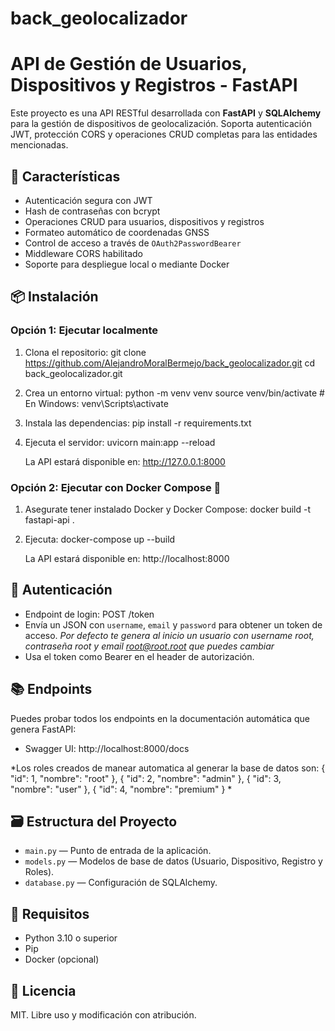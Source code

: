 # back_geolocalizador

# API de Gestión de Usuarios, Dispositivos y Registros - FastAPI

Este proyecto es una API RESTful desarrollada con **FastAPI** y **SQLAlchemy** para la gestión de dispositivos de geolocalización. Soporta autenticación JWT, protección CORS y operaciones CRUD completas para las entidades mencionadas.

## 🚀 Características

- Autenticación segura con JWT
- Hash de contraseñas con bcrypt
- Operaciones CRUD para usuarios, dispositivos y registros
- Formateo automático de coordenadas GNSS
- Control de acceso a través de `OAuth2PasswordBearer`
- Middleware CORS habilitado
- Soporte para despliegue local o mediante Docker

## 📦 Instalación

### Opción 1: Ejecutar localmente

1. Clona el repositorio:
   git clone https://github.com/AlejandroMoralBermejo/back_geolocalizador.git
   cd back_geolocalizador.git

2. Crea un entorno virtual:
   python -m venv venv
   source venv/bin/activate   # En Windows: venv\Scripts\activate

3. Instala las dependencias:
   pip install -r requirements.txt

4. Ejecuta el servidor:
   uvicorn main:app --reload

   La API estará disponible en: http://127.0.0.1:8000

### Opción 2: Ejecutar con Docker Compose 🐳

1. Asegurate tener instalado Docker y Docker Compose:
   docker build -t fastapi-api .

2. Ejecuta:
   docker-compose up --build

   La API estará disponible en: http://localhost:8000

## 🔐 Autenticación

- Endpoint de login: POST /token
- Envía un JSON con `username`, `email` y `password` para obtener un token de acceso. *Por defecto te genera al inicio un usuario con username root, contraseña root y email root@root.root que puedes cambiar*
- Usa el token como Bearer en el header de autorización.
  

## 📚 Endpoints

Puedes probar todos los endpoints en la documentación automática que genera FastAPI:

- Swagger UI: http://localhost:8000/docs

*Los roles creados de manear automatica al generar la base de datos son:
  {
        "id": 1,
        "nombre": "root"
    },
    {
        "id": 2,
        "nombre": "admin" 
    },
    {
        "id": 3,
        "nombre": "user"
    },
    {
        "id": 4,
        "nombre": "premium"
    }
*


## 🗃️ Estructura del Proyecto

- `main.py` — Punto de entrada de la aplicación.
- `models.py` — Modelos de base de datos (Usuario, Dispositivo, Registro y Roles).
- `database.py` — Configuración de SQLAlchemy.

## 🧪 Requisitos

- Python 3.10 o superior
- Pip
- Docker (opcional)


## 📝 Licencia

MIT. Libre uso y modificación con atribución.
